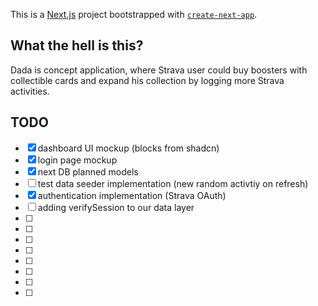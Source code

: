 This is a [Next.js](https://nextjs.org/) project bootstrapped with [`create-next-app`](https://github.com/vercel/next.js/tree/canary/packages/create-next-app).

## What the hell is this?
Dada is concept application, where Strava user could buy boosters with collectible cards and expand his collection by logging more Strava activities. 

## TODO

- [x] dashboard UI mockup (blocks from shadcn)
- [x] login page mockup
- [x] next DB planned models
- [ ] test data seeder implementation (new random activtiy on refresh)
- [x] authentication implementation (Strava OAuth)
- [ ] adding verifySession to our data layer
- [ ] 
- [ ] 
- [ ] 
- [ ] 
- [ ] 
- [ ] 
- [ ] 
- [ ] 
 